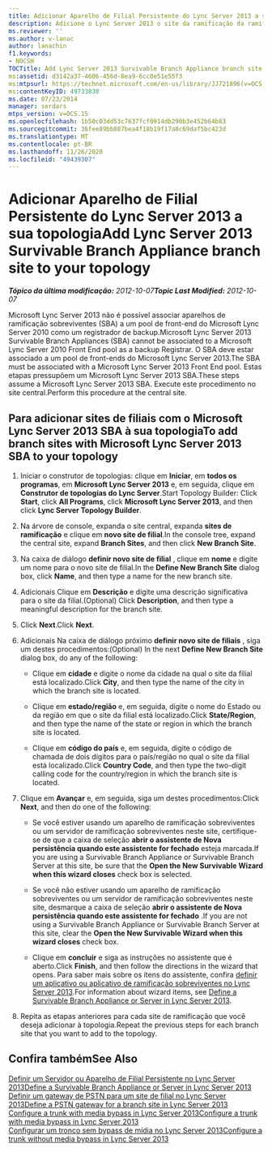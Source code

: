 ```yaml
---
title: Adicionar Aparelho de Filial Persistente do Lync Server 2013 a sua topologia
description: Adicione o Lync Server 2013 o site da ramificação da ramificação da ramificação de dispositivo à sua topologia.
ms.reviewer: ''
ms.author: v-lanac
author: lanachin
f1.keywords:
- NOCSH
TOCTitle: Add Lync Server 2013 Survivable Branch Appliance branch site to your topology
ms:assetid: d3142a37-4606-456d-8ea9-6cc0e51e55f3
ms:mtpsurl: https://technet.microsoft.com/en-us/library/JJ721896(v=OCS.15)
ms:contentKeyID: 49733830
ms.date: 07/23/2014
manager: serdars
mtps_version: v=OCS.15
ms.openlocfilehash: 1b50c03dd53c7637fcf0914db290b3e452b64b83
ms.sourcegitcommit: 36fee89bb887bea4f18b19f17a8c69daf5bc423d
ms.translationtype: MT
ms.contentlocale: pt-BR
ms.lasthandoff: 11/26/2020
ms.locfileid: "49439307"
---
```

# <a name="add-lync-server-2013-survivable-branch-appliance-branch-site-to-your-topology"></a><span data-ttu-id="4910e-103">Adicionar Aparelho de Filial Persistente do Lync Server 2013 a sua topologia</span><span class="sxs-lookup"><span data-stu-id="4910e-103">Add Lync Server 2013 Survivable Branch Appliance branch site to your topology</span></span>

<div data-xmlns="http://www.w3.org/1999/xhtml">

<div class="topic" data-xmlns="http://www.w3.org/1999/xhtml" data-msxsl="urn:schemas-microsoft-com:xslt" data-cs="https://msdn.microsoft.com/">

<div data-asp="https://msdn2.microsoft.com/asp">



</div>

<div id="mainSection">

<div id="mainBody"><span data-ttu-id="4910e-104">

<span> </span></span><span class="sxs-lookup"><span data-stu-id="4910e-104">

<span> </span></span></span>

<span data-ttu-id="4910e-105">_**Tópico da última modificação:** 2012-10-07_</span><span class="sxs-lookup"><span data-stu-id="4910e-105">_**Topic Last Modified:** 2012-10-07_</span></span>

<span data-ttu-id="4910e-106">Microsoft Lync Server 2013 não é possível associar aparelhos de ramificação sobreviventes (SBA) a um pool de front-end do Microsoft Lync Server 2010 como um registrador de backup.</span><span class="sxs-lookup"><span data-stu-id="4910e-106">Microsoft Lync Server 2013 Survivable Branch Appliances (SBA) cannot be associated to a Microsoft Lync Server 2010 Front End pool as a backup Registrar.</span></span> <span data-ttu-id="4910e-107">O SBA deve estar associado a um pool de front-ends do Microsoft Lync Server 2013.</span><span class="sxs-lookup"><span data-stu-id="4910e-107">The SBA must be associated with a Microsoft Lync Server 2013 Front End pool.</span></span> <span data-ttu-id="4910e-108">Estas etapas pressupõem um Microsoft Lync Server 2013 SBA.</span><span class="sxs-lookup"><span data-stu-id="4910e-108">These steps assume a Microsoft Lync Server 2013 SBA.</span></span> <span data-ttu-id="4910e-109">Execute este procedimento no site central.</span><span class="sxs-lookup"><span data-stu-id="4910e-109">Perform this procedure at the central site.</span></span>

<div>

## <a name="to-add-branch-sites-with-microsoft-lync-server-2013-sba-to-your-topology"></a><span data-ttu-id="4910e-110">Para adicionar sites de filiais com o Microsoft Lync Server 2013 SBA à sua topologia</span><span class="sxs-lookup"><span data-stu-id="4910e-110">To add branch sites with Microsoft Lync Server 2013 SBA to your topology</span></span>

1.  <span data-ttu-id="4910e-111">Iniciar o construtor de topologias: clique em **Iniciar**, em **todos os programas**, em **Microsoft Lync Server 2013** e, em seguida, clique em **Construtor de topologias do Lync Server**.</span><span class="sxs-lookup"><span data-stu-id="4910e-111">Start Topology Builder: Click **Start**, click **All Programs**, click **Microsoft Lync Server 2013**, and then click **Lync Server Topology Builder**.</span></span>

2.  <span data-ttu-id="4910e-112">Na árvore de console, expanda o site central, expanda **sites de ramificação** e clique em **novo site de filial**.</span><span class="sxs-lookup"><span data-stu-id="4910e-112">In the console tree, expand the central site, expand **Branch Sites**, and then click **New Branch Site**.</span></span>

3.  <span data-ttu-id="4910e-113">Na caixa de diálogo **definir novo site de filial** , clique em **nome** e digite um nome para o novo site de filial.</span><span class="sxs-lookup"><span data-stu-id="4910e-113">In the **Define New Branch Site** dialog box, click **Name**, and then type a name for the new branch site.</span></span>

4.  <span data-ttu-id="4910e-114">Adicionais Clique em **Descrição** e digite uma descrição significativa para o site da filial.</span><span class="sxs-lookup"><span data-stu-id="4910e-114">(Optional) Click **Description**, and then type a meaningful description for the branch site.</span></span>

5.  <span data-ttu-id="4910e-115">Click **Next**.</span><span class="sxs-lookup"><span data-stu-id="4910e-115">Click **Next**.</span></span>

6.  <span data-ttu-id="4910e-116">Adicionais Na caixa de diálogo próximo **definir novo site de filiais** , siga um destes procedimentos:</span><span class="sxs-lookup"><span data-stu-id="4910e-116">(Optional) In the next **Define New Branch Site** dialog box, do any of the following:</span></span>
    
      - <span data-ttu-id="4910e-117">Clique em **cidade** e digite o nome da cidade na qual o site da filial está localizado.</span><span class="sxs-lookup"><span data-stu-id="4910e-117">Click **City**, and then type the name of the city in which the branch site is located.</span></span>
    
      - <span data-ttu-id="4910e-118">Clique em **estado/região** e, em seguida, digite o nome do Estado ou da região em que o site da filial está localizado.</span><span class="sxs-lookup"><span data-stu-id="4910e-118">Click **State/Region**, and then type the name of the state or region in which the branch site is located.</span></span>
    
      - <span data-ttu-id="4910e-119">Clique em **código do país** e, em seguida, digite o código de chamada de dois dígitos para o país/região no qual o site da filial está localizado.</span><span class="sxs-lookup"><span data-stu-id="4910e-119">Click **Country Code**, and then type the two-digit calling code for the country/region in which the branch site is located.</span></span>

7.  <span data-ttu-id="4910e-120">Clique em **Avançar** e, em seguida, siga um destes procedimentos:</span><span class="sxs-lookup"><span data-stu-id="4910e-120">Click **Next**, and then do one of the following:</span></span>
    
      - <span data-ttu-id="4910e-121">Se você estiver usando um aparelho de ramificação sobreviventes ou um servidor de ramificação sobreviventes neste site, certifique-se de que a caixa de seleção **abrir o assistente de Nova persistência quando este assistente for fechado** esteja marcada.</span><span class="sxs-lookup"><span data-stu-id="4910e-121">If you are using a Survivable Branch Appliance or Survivable Branch Server at this site, be sure that the **Open the New Survivable Wizard when this wizard closes** check box is selected.</span></span>
    
      - <span data-ttu-id="4910e-122">Se você não estiver usando um aparelho de ramificação sobreviventes ou um servidor de ramificação sobreviventes neste site, desmarque a caixa de seleção **abrir o assistente de Nova persistência quando este assistente for fechado** .</span><span class="sxs-lookup"><span data-stu-id="4910e-122">If you are not using a Survivable Branch Appliance or Survivable Branch Server at this site, clear the **Open the New Survivable Wizard when this wizard closes** check box.</span></span>
    
      - <span data-ttu-id="4910e-123">Clique em **concluir** e siga as instruções no assistente que é aberto.</span><span class="sxs-lookup"><span data-stu-id="4910e-123">Click **Finish**, and then follow the directions in the wizard that opens.</span></span> <span data-ttu-id="4910e-124">Para saber mais sobre os itens do assistente, confira [definir um aplicativo ou aplicativo de ramificação sobreviventes no Lync Server 2013](lync-server-2013-define-a-survivable-branch-appliance-or-server.md).</span><span class="sxs-lookup"><span data-stu-id="4910e-124">For information about wizard items, see [Define a Survivable Branch Appliance or Server in Lync Server 2013](lync-server-2013-define-a-survivable-branch-appliance-or-server.md).</span></span>

8.  <span data-ttu-id="4910e-125">Repita as etapas anteriores para cada site de ramificação que você deseja adicionar à topologia.</span><span class="sxs-lookup"><span data-stu-id="4910e-125">Repeat the previous steps for each branch site that you want to add to the topology.</span></span>

</div>

<div>

## <a name="see-also"></a><span data-ttu-id="4910e-126">Confira também</span><span class="sxs-lookup"><span data-stu-id="4910e-126">See Also</span></span>


[<span data-ttu-id="4910e-127">Definir um Servidor ou Aparelho de Filial Persistente no Lync Server 2013</span><span class="sxs-lookup"><span data-stu-id="4910e-127">Define a Survivable Branch Appliance or Server in Lync Server 2013</span></span>](lync-server-2013-define-a-survivable-branch-appliance-or-server.md)  
[<span data-ttu-id="4910e-128">Definir um gateway de PSTN para um site de filial no Lync Server 2013</span><span class="sxs-lookup"><span data-stu-id="4910e-128">Define a PSTN gateway for a branch site in Lync Server 2013</span></span>](lync-server-2013-define-a-pstn-gateway-for-a-branch-site.md)  
[<span data-ttu-id="4910e-129">Configure a trunk with media bypass in Lync Server 2013</span><span class="sxs-lookup"><span data-stu-id="4910e-129">Configure a trunk with media bypass in Lync Server 2013</span></span>](lync-server-2013-configure-a-trunk-with-media-bypass.md)  
[<span data-ttu-id="4910e-130">Configurar um tronco sem bypass de mídia no Lync Server 2013</span><span class="sxs-lookup"><span data-stu-id="4910e-130">Configure a trunk without media bypass in Lync Server 2013</span></span>](lync-server-2013-configure-a-trunk-without-media-bypass.md)  
  

<span data-ttu-id="4910e-131"></div>

</div>

<span> </span>

</div>

</div>

</span><span class="sxs-lookup"><span data-stu-id="4910e-131"></div>

</div>

<span> </span>

</div>

</div>

</span></span></div>


